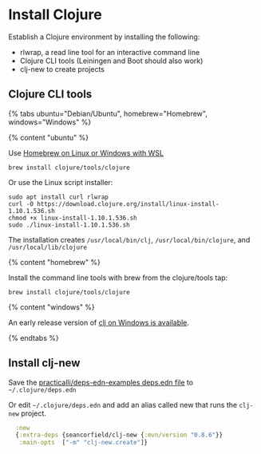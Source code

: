 # Install Clojure

Establish a Clojure environment by installing the following:

* rlwrap, a read line tool for an interactive command line
* Clojure CLI tools (Leiningen and Boot should also work)
* clj-new to create projects

## Clojure CLI tools

<!-- Operating System specific instructions -->
{% tabs ubuntu="Debian/Ubuntu", homebrew="Homebrew", windows="Windows" %}

<!-- Ubuntu install -->
{% content "ubuntu" %}

Use [Homebrew on Linux or Windows with WSL](https://docs.brew.sh/Homebrew-on-Linux)
```shell
brew install clojure/tools/clojure
```

Or use the Linux script installer:

```shell
sudo apt install curl rlwrap
curl -O https://download.clojure.org/install/linux-install-1.10.1.536.sh
chmod +x linux-install-1.10.1.536.sh
sudo ./linux-install-1.10.1.536.sh
```

The installation creates `/usr/local/bin/clj`, `/usr/local/bin/clojure`, and `/usr/local/lib/clojure`

<!-- Homebrew (MacOSX) install -->
{% content "homebrew" %}

Install the command line tools with brew from the clojure/tools tap:

```shell
brew install clojure/tools/clojure
```


<!-- Windows install -->
{% content "windows" %}

An early release version of [clj on Windows is available](https://github.com/clojure/tools.deps.alpha/wiki/clj-on-Windows).


{% endtabs %}
<!-- End of Operating System specific instructions -->


## Install clj-new

Save the [practicalli/deps-edn-examples deps.edn file](https://github.com/practicalli/deps-edn-examples/blob/master/deps.edn) to `~/.clojure/deps.edn`

Or edit `~/.clojure/deps.edn` and add an alias called new that runs the `clj-new` project.

```clojure
  :new
  {:extra-deps {seancorfield/clj-new {:mvn/version "0.8.6"}}
   :main-opts  ["-m" "clj-new.create"]}
```
